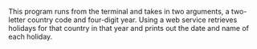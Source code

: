 This program runs from the terminal and takes in two arguments, a two-letter country code and four-digit year. Using a web service retrieves holidays for that country in that year and prints out the date and name of each holiday. 
